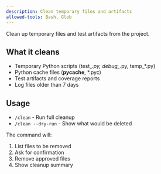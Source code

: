 ```yaml
---
description: Clean temporary files and artifacts
allowed-tools: Bash, Glob
---
```


Clean up temporary files and test artifacts from the project.

## What it cleans
- Temporary Python scripts (test_*.py, debug_*.py, temp_*.py)
- Python cache files (__pycache__, *.pyc)
- Test artifacts and coverage reports
- Log files older than 7 days

## Usage
- `/clean` - Run full cleanup
- `/clean --dry-run` - Show what would be deleted

The command will:
1. List files to be removed
2. Ask for confirmation
3. Remove approved files
4. Show cleanup summary